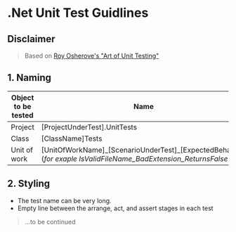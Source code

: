 # .Net Unit Test Guidlines

## Disclaimer
> Based on [ Roy Osherove's "Art of Unit Testing"](https://www.amazon.com/Art-Unit-Testing-examples/dp/1617290890)

## 1. Naming

Object to be tested | Name
------------ | -------------
Project | [ProjectUnderTest].UnitTests
Class | [ClassName]Tests
Unit of work | [UnitOfWorkName]\_[ScenarioUnderTest]\_[ExpectedBehavior] (*for exaple IsValidFileName_BadExtension_ReturnsFalse()*)

## 2. Styling
* The test name can be very long.
* Empty line between the arrange, act, and assert stages in each test

>...to be continued
